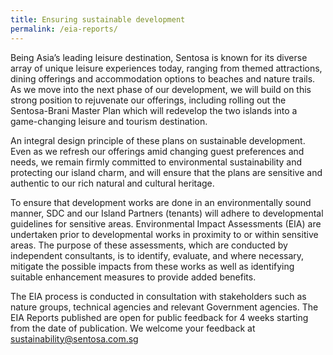 ```yaml
---
title: Ensuring sustainable development
permalink: /eia-reports/
---
```

<div>
  <p>
   Being Asia’s leading leisure destination, Sentosa is known for its diverse array of unique leisure experiences today, ranging from themed attractions, 
    dining offerings and accommodation options to beaches and nature trails. As we move into the next phase of our development, we will build on this strong position 
    to rejuvenate our offerings, including rolling out the Sentosa-Brani Master Plan which will redevelop the two islands into a game-changing leisure and tourism destination.
  </p>
  <p>
    An integral design principle of these plans on sustainable development. Even as we refresh our offerings amid changing guest preferences and needs, 
    we remain firmly committed to environmental sustainability and protecting our island charm, and will ensure that the plans are sensitive and authentic 
    to our rich natural and cultural heritage.
  </p>
  <p>
    To ensure that development works are done in an environmentally sound manner, SDC and our Island Partners (tenants) will adhere to developmental guidelines 
    for sensitive areas. Environmental Impact Assessments (EIA) are undertaken prior to developmental works in proximity to or within sensitive areas. 
    The purpose of these assessments, which are conducted by independent consultants, is to identify, evaluate, and where necessary, mitigate the possible impacts 
    from these works as well as identifying suitable enhancement measures to provide added benefits.
  </p>
  <p>
    The EIA process is conducted in consultation with stakeholders such as nature groups, technical agencies and relevant Government agencies. The EIA Reports 
    published are open for public feedback for 4 weeks starting from the date of publication. We welcome your feedback at
    <a href="mailto:sustainability@sentosa.com.sg">sustainability@sentosa.com.sg </a>
  </p>
